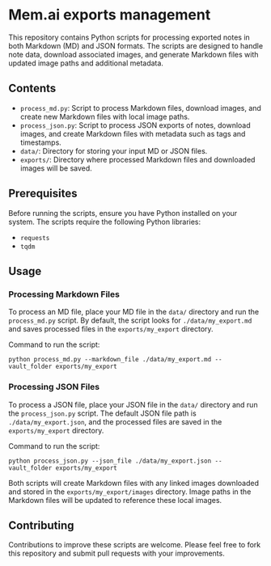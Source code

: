 # Mem.ai exports management

This repository contains Python scripts for processing exported notes in both Markdown (MD) and JSON formats. The scripts are designed to handle note data, download associated images, and generate Markdown files with updated image paths and additional metadata.

## Contents

- `process_md.py`: Script to process Markdown files, download images, and create new Markdown files with local image paths.
- `process_json.py`: Script to process JSON exports of notes, download images, and create Markdown files with metadata such as tags and timestamps.
- `data/`: Directory for storing your input MD or JSON files.
- `exports/`: Directory where processed Markdown files and downloaded images will be saved.

## Prerequisites

Before running the scripts, ensure you have Python installed on your system. The scripts require the following Python libraries:
- `requests`
- `tqdm`

## Usage

### Processing Markdown Files

To process an MD file, place your MD file in the `data/` directory and run the `process_md.py` script. By default, the script looks for `./data/my_export.md` and saves processed files in the `exports/my_export` directory.

Command to run the script:

```python process_md.py --markdown_file ./data/my_export.md --vault_folder exports/my_export```

### Processing JSON Files

To process a JSON file, place your JSON file in the `data/` directory and run the `process_json.py` script. The default JSON file path is `./data/my_export.json`, and the processed files are saved in the `exports/my_export` directory.

Command to run the script:

```python process_json.py --json_file ./data/my_export.json --vault_folder exports/my_export```

Both scripts will create Markdown files with any linked images downloaded and stored in the `exports/my_export/images` directory. Image paths in the Markdown files will be updated to reference these local images.

## Contributing

Contributions to improve these scripts are welcome. Please feel free to fork this repository and submit pull requests with your improvements.



